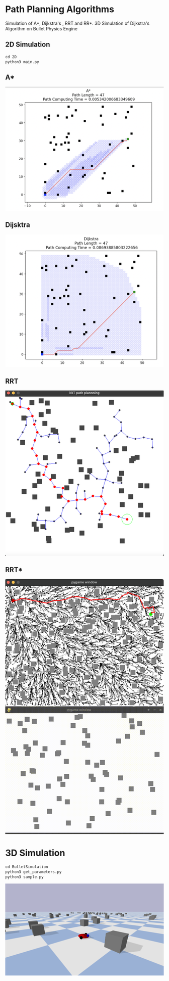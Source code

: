 # Path Planning Algorithms
Simulation of A*, Dijkstra's , RRT and RR*. 3D Simulation of Dijkstra's Algorithm on Bullet Physics Engine
## 2D Simulation

```
cd 2D
python3 main.py
```

## A*

![A*](https://github.com/JACOBIN-SCTCS/CP214_Project/blob/main/images/Astar.png)

## Dijsktra

![Dijkstra](https://github.com/JACOBIN-SCTCS/CP214_Project/blob/main/images/Dijkstra.png)

## RRT

![rrt](https://github.com/JACOBIN-SCTCS/CP214_Project/blob/main/images/RRT.png)

## RRT*
![rrtstar](https://github.com/JACOBIN-SCTCS/CP214_Project/blob/main/images/RRT*.png)
![rrtstarsim](https://github.com/JACOBIN-SCTCS/CP214_Project/blob/main/images/CountingPaths.gif)

# 3D Simulation
```
cd BulletSimulation
python3 get_parameters.py
python3 sample.py
```

![pybulletenv](https://github.com/JACOBIN-SCTCS/CP214_Project/blob/main/images/pybulletenv.png)

